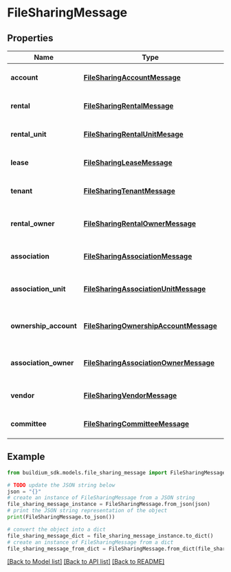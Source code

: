 # FileSharingMessage


## Properties

Name | Type | Description | Notes
------------ | ------------- | ------------- | -------------
**account** | [**FileSharingAccountMessage**](FileSharingAccountMessage.md) | Account file sharing settings. | [optional] 
**rental** | [**FileSharingRentalMessage**](FileSharingRentalMessage.md) | Rental file sharing settings. | [optional] 
**rental_unit** | [**FileSharingRentalUnitMesage**](FileSharingRentalUnitMesage.md) | Rental unit file sharing settings. | [optional] 
**lease** | [**FileSharingLeaseMessage**](FileSharingLeaseMessage.md) | Lease file sharing settings. | [optional] 
**tenant** | [**FileSharingTenantMessage**](FileSharingTenantMessage.md) | Tenant file sharing settings. | [optional] 
**rental_owner** | [**FileSharingRentalOwnerMessage**](FileSharingRentalOwnerMessage.md) | Rental owner file sharing settings. | [optional] 
**association** | [**FileSharingAssociationMessage**](FileSharingAssociationMessage.md) | Association file sharing settings. | [optional] 
**association_unit** | [**FileSharingAssociationUnitMessage**](FileSharingAssociationUnitMessage.md) | Association unit file sharing settings. | [optional] 
**ownership_account** | [**FileSharingOwnershipAccountMessage**](FileSharingOwnershipAccountMessage.md) | Ownership account file sharing settings. | [optional] 
**association_owner** | [**FileSharingAssociationOwnerMessage**](FileSharingAssociationOwnerMessage.md) | Association owner file sharing settings. | [optional] 
**vendor** | [**FileSharingVendorMessage**](FileSharingVendorMessage.md) | Vendor file sharing settings. | [optional] 
**committee** | [**FileSharingCommitteeMessage**](FileSharingCommitteeMessage.md) | Committee file sharing settings. | [optional] 

## Example

```python
from buildium_sdk.models.file_sharing_message import FileSharingMessage

# TODO update the JSON string below
json = "{}"
# create an instance of FileSharingMessage from a JSON string
file_sharing_message_instance = FileSharingMessage.from_json(json)
# print the JSON string representation of the object
print(FileSharingMessage.to_json())

# convert the object into a dict
file_sharing_message_dict = file_sharing_message_instance.to_dict()
# create an instance of FileSharingMessage from a dict
file_sharing_message_from_dict = FileSharingMessage.from_dict(file_sharing_message_dict)
```
[[Back to Model list]](../README.md#documentation-for-models) [[Back to API list]](../README.md#documentation-for-api-endpoints) [[Back to README]](../README.md)


